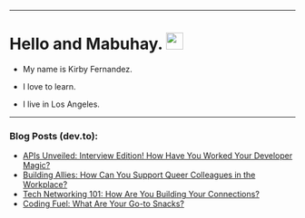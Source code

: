 
<img src="https://komarev.com/ghpvc/?username=kirbygit&style=flat-square&color=blue" alt=""/>

---
<h1>
  Hello and Mabuhay.
  <img src="https://media.giphy.com/media/hvRJCLFzcasrR4ia7z/giphy.gif" width="30px"/>
</h1>

- My name is Kirby Fernandez.

- I love to learn.

- I live in Los Angeles.

---

### Blog Posts (dev.to):
<!-- BLOG-POST-LIST:START -->
- [APIs Unveiled: Interview Edition! How Have You Worked Your Developer Magic?](https://dev.to/codenewbieteam/apis-unveiled-interview-edition-how-have-you-worked-your-developer-magic-2c37)
- [Building Allies: How Can You Support Queer Colleagues in the Workplace?](https://dev.to/codenewbieteam/building-allies-how-can-you-support-queer-colleagues-in-the-workplace-2hjo)
- [Tech Networking 101: How Are You Building Your Connections?](https://dev.to/codenewbieteam/tech-networking-101-how-are-you-building-your-connections-1ik2)
- [Coding Fuel: What Are Your Go-to Snacks?](https://dev.to/codenewbieteam/coding-fuel-what-are-your-go-to-snacks-44he)
<!-- BLOG-POST-LIST:END -->
